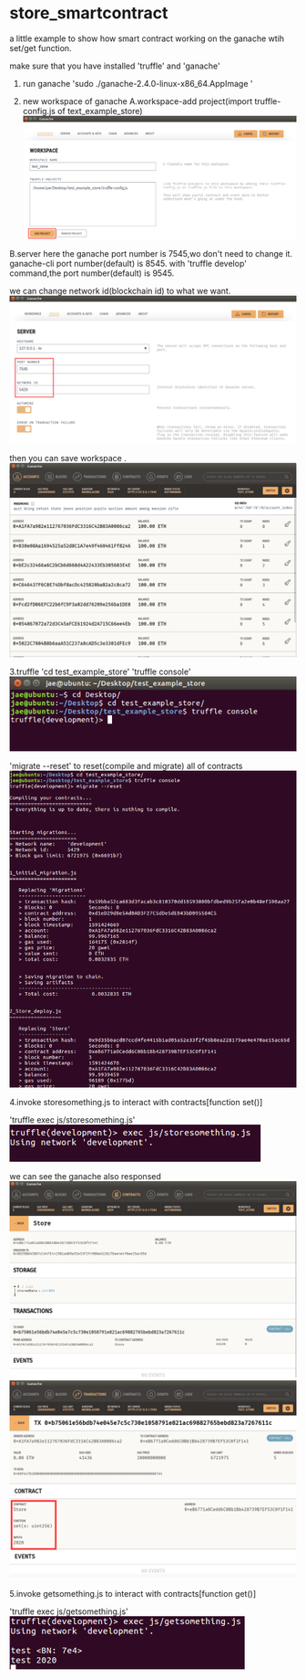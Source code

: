 # store_smartcontract
a little example to show how smart contract working on the ganache wtih set/get function.


make sure that you have installed 'truffle' and 'ganache'

1. run ganache
'sudo ./ganache-2.4.0-linux-x86_64.AppImage '




2. new workspace of ganache
A.workspace-add project(import truffle-config.js of text_example_store)
![image](https://github.com/hardgold/store_smart_contract/blob/master/image_for_readme/image1.png)

B.server
here the ganache port number is 7545,wo don't need to change it.
ganache-cli port number(default) is 8545.
with 'truffle develop' command,the port number(default) is 9545.

we can change network id(blockchain id) to what we want.
![image](https://github.com/hardgold/store_smart_contract/blob/master/image_for_readme/image2.png)

then you can save workspace .
![image](https://github.com/hardgold/store_smart_contract/blob/master/image_for_readme/image3.png)

3.truffle 
'cd test_example_store'
'truffle console' 
![image](https://github.com/hardgold/store_smart_contract/blob/master/image_for_readme/image4.png)

'migrate --reset'  to reset(compile and migrate) all of contracts
![image](https://github.com/hardgold/store_smart_contract/blob/master/image_for_readme/image5.png)

4.invoke storesomething.js to interact with contracts[function set()]

'truffle exec js/storesomething.js'
![image](https://github.com/hardgold/store_smart_contract/blob/master/image_for_readme/image6.png)

we can see the ganache also responsed
![image](https://github.com/hardgold/store_smart_contract/blob/master/image_for_readme/image7.png)
![image](https://github.com/hardgold/store_smart_contract/blob/master/image_for_readme/image8.png)


5.invoke getsomething.js to interact with contracts[function get()]

'truffle exec js/getsomething.js'
![image](https://github.com/hardgold/store_smart_contract/blob/master/image_for_readme/image9.png)




